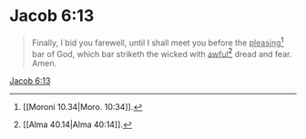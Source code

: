 # Jacob 6:13

> Finally, I bid you farewell, until I shall meet you before the <u>pleasing</u>[^a] bar of God, which bar striketh the wicked with <u>awful</u>[^b] dread and fear. Amen.

[Jacob 6:13](https://www.churchofjesuschrist.org/study/scriptures/bofm/jacob/6?lang=eng&id=p13#p13)


[^a]: [[Moroni 10.34|Moro. 10:34]].  
[^b]: [[Alma 40.14|Alma 40:14]].  
